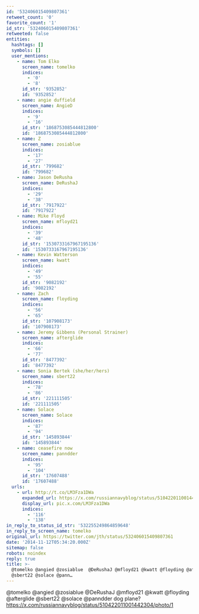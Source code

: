 ```yaml
---
id: '532406015409807361'
retweet_count: '0'
favorite_count: '1'
id_str: '532406015409807361'
retweeted: false
entities:
  hashtags: []
  symbols: []
  user_mentions:
    - name: Tom Elko
      screen_name: tomelko
      indices:
        - '0'
        - '8'
      id_str: '9352852'
      id: '9352852'
    - name: angie duffield
      screen_name: AngieD
      indices:
        - '9'
        - '16'
      id_str: '1868753085444812800'
      id: '1868753085444812800'
    - name: Z
      screen_name: zosiablue
      indices:
        - '17'
        - '27'
      id_str: '799682'
      id: '799682'
    - name: Jason DeRusha
      screen_name: DeRushaJ
      indices:
        - '29'
        - '38'
      id_str: '7917922'
      id: '7917922'
    - name: Mike Floyd
      screen_name: mfloyd21
      indices:
        - '39'
        - '48'
      id_str: '1530733167967195136'
      id: '1530733167967195136'
    - name: Kevin Watterson
      screen_name: kwatt
      indices:
        - '49'
        - '55'
      id_str: '9082192'
      id: '9082192'
    - name: Zach
      screen_name: floyding
      indices:
        - '56'
        - '65'
      id_str: '107908173'
      id: '107908173'
    - name: Jeremy Gibbens (Personal Strainer)
      screen_name: afterglide
      indices:
        - '66'
        - '77'
      id_str: '8477392'
      id: '8477392'
    - name: Sonia Bertek (she/her/hers)
      screen_name: sbert22
      indices:
        - '78'
        - '86'
      id_str: '221111505'
      id: '221111505'
    - name: Solace
      screen_name: Solace
      indices:
        - '87'
        - '94'
      id_str: '145893844'
      id: '145893844'
    - name: ceasefire now
      screen_name: panndder
      indices:
        - '95'
        - '104'
      id_str: '17607488'
      id: '17607488'
  urls:
    - url: http://t.co/LM3Fza1DWa
      expanded_url: https://x.com/russiannavyblog/status/510422011001442304/photo/1
      display_url: pic.x.com/LM3Fza1DWa
      indices:
        - '116'
        - '138'
in_reply_to_status_id_str: '532255249864859648'
in_reply_to_screen_name: tomelko
original_url: https://twitter.com/jth/status/532406015409807361
date: '2014-11-12T05:34:20.000Z'
sitemap: false
robots: noindex
reply: true
title: >-
  @tomelko @angied @zosiablue  @DeRushaJ @mfloyd21 @kwatt @floyding @afterglide
  @sbert22 @solace @pann…
---
```


@tomelko @angied @zosiablue  @DeRushaJ @mfloyd21 @kwatt @floyding @afterglide @sbert22 @solace @panndder dog plane? https://x.com/russiannavyblog/status/510422011001442304/photo/1
